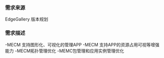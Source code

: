 ### 需求来源

EdgeGallery 版本规划

### 需求描述
-MECM 支持图形化、可视化的管理APP
-MECM 支持APP的资源占用可视等增强能力
-MECM拓扑管理优化
-MEMC包管理和应用实例管理优化